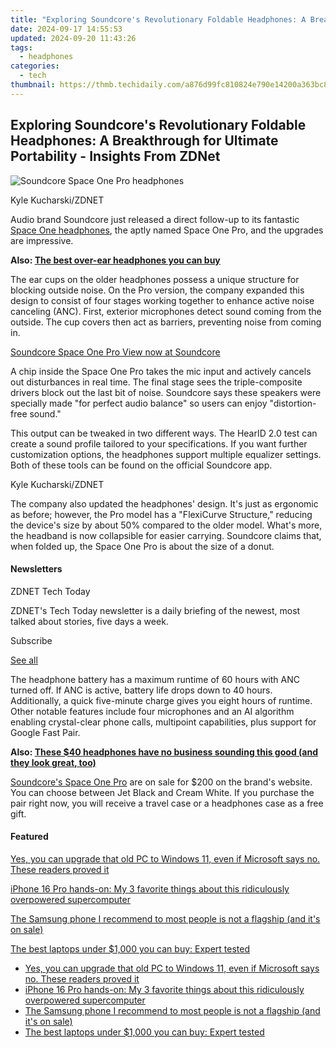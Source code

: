 ```yaml
---
title: "Exploring Soundcore's Revolutionary Foldable Headphones: A Breakthrough for Ultimate Portability - Insights From ZDNet"
date: 2024-09-17 14:55:53
updated: 2024-09-20 11:43:26
tags:
  - headphones
categories:
  - tech
thumbnail: https://thmb.techidaily.com/a876d99fc810824e790e14200a363bc8a24888dbe0f9cb4aa8918882c26356a6.jpeg
---
```


## Exploring Soundcore's Revolutionary Foldable Headphones: A Breakthrough for Ultimate Portability - Insights From ZDNet

![Soundcore Space One Pro headphones](https://www.zdnet.com/a/img/resize/d8828f15b659b14e404946f64de70a24cfb275a0/2024/09/06/d2228509-22dc-4062-96e2-36c5d0d99461/img-7256.jpg?auto=webp&width=1280)

Kyle Kucharski/ZDNET

Audio brand Soundcore just released a direct follow-up to its fantastic [Space One headphones](https://www.zdnet.com/article/all-aboard-the-space-one-headphones-quality-features-for-a-down-to-earth-price/), the aptly named Space One Pro, and the upgrades are impressive.

**Also: [The best over-ear headphones you can buy](https://www.zdnet.com/article/best-over-ear-headphones/)**

The ear cups on the older headphones possess a unique structure for blocking outside noise. On the Pro version, the company expanded this design to consist of four stages working together to enhance active noise canceling (ANC). First, exterior microphones detect sound coming from the outside. The cup covers then act as barriers, preventing noise from coming in.

[Soundcore Space One Pro View now at Soundcore](https://shop-links.co/link/?exclusive=1&publisher_slug=itechdaily19598&url=https%3A%2F%2Fwww.tkqlhce.com%2Fclick-9041660-15735301%3Furl%3Dhttps%253A%252F%252Fwww.soundcore.com%252Fproducts%252Fa3062-noise-cancelling-headphones%26sid%3Dzd-%255F%255FCOM%255FCLICK%255FID%255F%255F-dtp)

A chip inside the Space One Pro takes the mic input and actively cancels out disturbances in real time. The final stage sees the triple-composite drivers block out the last bit of noise. Soundcore says these speakers were specially made "for perfect audio balance" so users can enjoy "distortion-free sound." 

This output can be tweaked in two different ways. The HearID 2.0 test can create a sound profile tailored to your specifications. If you want further customization options, the headphones support multiple equalizer settings. Both of these tools can be found on the official Soundcore app.

Kyle Kucharski/ZDNET

The company also updated the headphones' design. It's just as ergonomic as before; however, the Pro model has a "FlexiCurve Structure," reducing the device's size by about 50% compared to the older model. What's more, the headband is now collapsible for easier carrying. Soundcore claims that, when folded up, the Space One Pro is about the size of a donut.

#### Newsletters

ZDNET Tech Today

ZDNET's Tech Today newsletter is a daily briefing of the newest, most talked about stories, five days a week.

 Subscribe

[See all](https://www.zdnet.com/newsletters/)

The headphone battery has a maximum runtime of 60 hours with ANC turned off. If ANC is active, battery life drops down to 40 hours. Additionally, a quick five-minute charge gives you eight hours of runtime. Other notable features include four microphones and an AI algorithm enabling crystal-clear phone calls, multipoint capabilities, plus support for Google Fast Pair. 

**Also: [These $40 headphones have no business sounding this good (and they look great, too)](https://www.zdnet.com/article/these-40-headphones-have-no-business-sounding-this-good-and-they-look-great-too/)**

[Soundcore's Space One Pro](https://shop-links.co/link/?exclusive=1&publisher_slug=itechdaily19598&url=https%3A%2F%2Fwww.tkqlhce.com%2Fclick-9041660-15735301%3Furl%3Dhttps%253A%252F%252Fwww.soundcore.com%252Fproducts%252Fa3062-noise-cancelling-headphones%26sid%3Dzd-%255F%255FCOM%255FCLICK%255FID%255F%255F-dtp) are on sale for $200 on the brand's website. You can choose between Jet Black and Cream White. If you purchase the pair right now, you will receive a travel case or a headphones case as a free gift.

#### Featured

[Yes, you can upgrade that old PC to Windows 11, even if Microsoft says no. These readers proved it](https://www.zdnet.com/article/yes-you-can-upgrade-that-old-pc-to-windows-11-even-if-microsoft-says-no-these-readers-proved-it/ "Yes, you can upgrade that old PC to Windows 11, even if Microsoft says no. These readers proved it")

[iPhone 16 Pro hands-on: My 3 favorite things about this ridiculously overpowered supercomputer](https://www.zdnet.com/article/i-went-hands-on-with-iphone-16-pro-my-3-favorite-features-of-apples-pocket-supercomputer/ "iPhone 16 Pro hands-on: My 3 favorite things about this ridiculously overpowered supercomputer")

[The Samsung phone I recommend to most people is not a flagship (and it's on sale)](https://www.zdnet.com/article/the-samsung-phone-i-recommend-to-most-people-is-not-a-flagship-and-its-on-sale/ "The Samsung phone I recommend to most people is not a flagship (and it's on sale)")

[The best laptops under $1,000 you can buy: Expert tested](https://www.zdnet.com/article/best-laptop-under-1000/ "The best laptops under $1,000 you can buy: Expert tested")

* [Yes, you can upgrade that old PC to Windows 11, even if Microsoft says no. These readers proved it](https://www.zdnet.com/article/yes-you-can-upgrade-that-old-pc-to-windows-11-even-if-microsoft-says-no-these-readers-proved-it/ "Yes, you can upgrade that old PC to Windows 11, even if Microsoft says no. These readers proved it")
* [iPhone 16 Pro hands-on: My 3 favorite things about this ridiculously overpowered supercomputer](https://www.zdnet.com/article/i-went-hands-on-with-iphone-16-pro-my-3-favorite-features-of-apples-pocket-supercomputer/ "iPhone 16 Pro hands-on: My 3 favorite things about this ridiculously overpowered supercomputer")
* [The Samsung phone I recommend to most people is not a flagship (and it's on sale)](https://www.zdnet.com/article/the-samsung-phone-i-recommend-to-most-people-is-not-a-flagship-and-its-on-sale/ "The Samsung phone I recommend to most people is not a flagship (and it's on sale)")
* [The best laptops under $1,000 you can buy: Expert tested](https://www.zdnet.com/article/best-laptop-under-1000/ "The best laptops under $1,000 you can buy: Expert tested")

<ins class="adsbygoogle"
     style="display:block"
     data-ad-format="autorelaxed"
     data-ad-client="ca-pub-7571918770474297"
     data-ad-slot="1223367746"></ins>



<ins class="adsbygoogle"
     style="display:block"
     data-ad-client="ca-pub-7571918770474297"
     data-ad-slot="8358498916"
     data-ad-format="auto"
     data-full-width-responsive="true"></ins>
